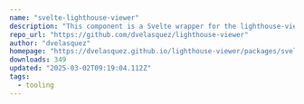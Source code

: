 ```yaml
---
name: "svelte-lighthouse-viewer"
description: "This component is a Svelte wrapper for the lighthouse-viewer.  It depends on [lighthouse-viewer](../lighthouse-viewer), package that exports the original lighthouse-viewer from Google as an ES modules package."
repo_url: "https://github.com/dvelasquez/lighthouse-viewer"
author: "dvelasquez"
homepage: "https://dvelasquez.github.io/lighthouse-viewer/packages/svelte-lighthouse-viewer/demo/index.html"
downloads: 349
updated: "2025-03-02T09:19:04.112Z"
tags: 
  - tooling
---
```

